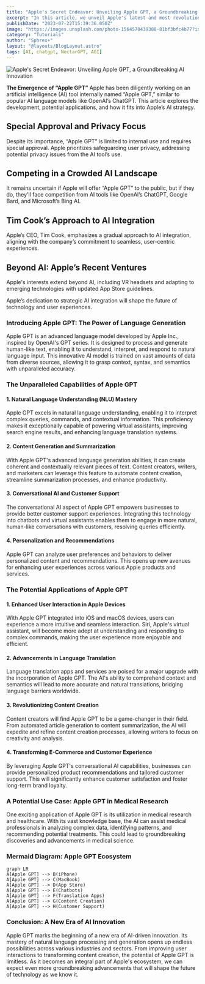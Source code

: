 ```yaml
---
title: "Apple's Secret Endeavor: Unveiling Apple GPT, a Groundbreaking AI Innovation"
excerpt: "In this article, we unveil Apple's latest and most revolutionary project yet - Apple GPT (Generative Pre-trained Transformer). This cutting-edge Artificial Intelligence (AI) technology is set to redefine the landscape of natural language processing and machine learning. Let us delve into the intricacies of Apple GPT, its potential applications, and how it will shape the future of AI-driven innovations"
publishDate: "2023-07-22T15:39:36.050Z"
image: "https://images.unsplash.com/photo-1564570439388-81bf3bfc4b77?ixlib=rb-4.0.3&ixid=M3wxMjA3fDB8MHxwaG90by1wYWdlfHx8fGVufDB8fHx8fA%3D%3D&auto=format&fit=crop&w=953&q=80"
category: "Tutorials"
author: "Sphrex+"
layout: "@layouts/BlogLayout.astro"
tags: [AI, chatgpt, NectarGPT, AGI]
---
```


<img src="https://images.unsplash.com/photo-1523275335684-37898b6baf30?ixlib=rb-4.0.3&ixid=M3wxMjA3fDB8MHxwaG90by1wYWdlfHx8fGVufDB8fHx8fA%3D%3D&auto=format&fit=crop&w=1399&q=80" alt="Apple's Secret Endeavor: Unveiling Apple GPT, a Groundbreaking AI Innovation" />

<p><strong>The Emergence of “Apple GPT”</strong>
Apple has been diligently working on an artificial intelligence (AI) tool internally named “Apple GPT,” similar to popular AI language models like OpenAI’s ChatGPT. This article explores the development, potential applications, and how it fits into Apple’s AI strategy.</p>
<h2 id="special-approval-and-privacy-focus">Special Approval and Privacy Focus</h2>
<p>Despite its importance, “Apple GPT” is limited to internal use and requires special approval. Apple prioritizes safeguarding user privacy, addressing potential privacy issues from the AI tool’s use.</p>
<h2 id="competing-in-a-crowded-ai-landscape">Competing in a Crowded AI Landscape</h2>
<p>It remains uncertain if Apple will offer “Apple GPT” to the public, but if they do, they&#39;ll face competition from AI tools like OpenAI’s ChatGPT, Google Bard, and Microsoft’s Bing AI.</p>
<h2 id="tim-cook-s-approach-to-ai-integration">Tim Cook’s Approach to AI Integration</h2>
<p>Apple’s CEO, Tim Cook, emphasizes a gradual approach to AI integration, aligning with the company’s commitment to seamless, user-centric experiences.</p>
<h2 id="beyond-ai-apple-s-recent-ventures">Beyond AI: Apple’s Recent Ventures</h2>
<p>Apple&#39;s interests extend beyond AI, including VR headsets and adapting to emerging technologies with updated App Store guidelines.</p>
<p>Apple’s dedication to strategic AI integration will shape the future of technology and user experiences.</p>


<h3 id="introducing-apple-gpt-the-power-of-language-generation">Introducing Apple GPT: The Power of Language Generation</h3>
<p>Apple GPT is an advanced language model developed by Apple Inc., inspired by OpenAI&#39;s GPT series. It is designed to process and generate human-like text, enabling it to understand, interpret, and respond to natural language input. This innovative AI model is trained on vast amounts of data from diverse sources, allowing it to grasp context, syntax, and semantics with unparalleled accuracy.</p>
<h3 id="the-unparalleled-capabilities-of-apple-gpt">The Unparalleled Capabilities of Apple GPT</h3>
<h4 id="1-natural-language-understanding-nlu-mastery">1. Natural Language Understanding (NLU) Mastery</h4>
<p>Apple GPT excels in natural language understanding, enabling it to interpret complex queries, commands, and contextual information. This proficiency makes it exceptionally capable of powering virtual assistants, improving search engine results, and enhancing language translation systems.</p>
<h4 id="2-content-generation-and-summarization">2. Content Generation and Summarization</h4>
<p>With Apple GPT&#39;s advanced language generation abilities, it can create coherent and contextually relevant pieces of text. Content creators, writers, and marketers can leverage this feature to automate content creation, streamline summarization processes, and enhance productivity.</p>
<h4 id="3-conversational-ai-and-customer-support">3. Conversational AI and Customer Support</h4>
<p>The conversational AI aspect of Apple GPT empowers businesses to provide better customer support experiences. Integrating this technology into chatbots and virtual assistants enables them to engage in more natural, human-like conversations with customers, resolving queries efficiently.</p>
<h4 id="4-personalization-and-recommendations">4. Personalization and Recommendations</h4>
<p>Apple GPT can analyze user preferences and behaviors to deliver personalized content and recommendations. This opens up new avenues for enhancing user experiences across various Apple products and services.</p>
<h3 id="the-potential-applications-of-apple-gpt">The Potential Applications of Apple GPT</h3>
<h4 id="1-enhanced-user-interaction-in-apple-devices">1. Enhanced User Interaction in Apple Devices</h4>
<p>With Apple GPT integrated into iOS and macOS devices, users can experience a more intuitive and seamless interaction. Siri, Apple&#39;s virtual assistant, will become more adept at understanding and responding to complex commands, making the user experience more enjoyable and efficient.</p>
<h4 id="2-advancements-in-language-translation">2. Advancements in Language Translation</h4>
<p>Language translation apps and services are poised for a major upgrade with the incorporation of Apple GPT. The AI&#39;s ability to comprehend context and semantics will lead to more accurate and natural translations, bridging language barriers worldwide.</p>
<h4 id="3-revolutionizing-content-creation">3. Revolutionizing Content Creation</h4>
<p>Content creators will find Apple GPT to be a game-changer in their field. From automated article generation to content summarization, the AI will expedite and refine content creation processes, allowing writers to focus on creativity and analysis.</p>
<h4 id="4-transforming-e-commerce-and-customer-experience">4. Transforming E-Commerce and Customer Experience</h4>
<p>By leveraging Apple GPT&#39;s conversational AI capabilities, businesses can provide personalized product recommendations and tailored customer support. This will significantly enhance customer satisfaction and foster long-term brand loyalty.</p>
<h3 id="a-potential-use-case-apple-gpt-in-medical-research">A Potential Use Case: Apple GPT in Medical Research</h3>
<p>One exciting application of Apple GPT is its utilization in medical research and healthcare. With its vast knowledge base, the AI can assist medical professionals in analyzing complex data, identifying patterns, and recommending potential treatments. This could lead to groundbreaking discoveries and advancements in medical science.</p>
<h3 id="mermaid-diagram-apple-gpt-ecosystem">Mermaid Diagram: Apple GPT Ecosystem</h3>
<pre><code class="lang-mermaid"><span class="hljs-selector-tag">graph</span> <span class="hljs-selector-tag">LR</span>
<span class="hljs-selector-tag">A</span><span class="hljs-selector-attr">[Apple GPT]</span> <span class="hljs-selector-tag">--</span>&gt; <span class="hljs-selector-tag">B</span>(iPhone)
<span class="hljs-selector-tag">A</span><span class="hljs-selector-attr">[Apple GPT]</span> <span class="hljs-selector-tag">--</span>&gt; <span class="hljs-selector-tag">C</span>(MacBook)
<span class="hljs-selector-tag">A</span><span class="hljs-selector-attr">[Apple GPT]</span> <span class="hljs-selector-tag">--</span>&gt; <span class="hljs-selector-tag">D</span>(App Store)
<span class="hljs-selector-tag">A</span><span class="hljs-selector-attr">[Apple GPT]</span> <span class="hljs-selector-tag">--</span>&gt; <span class="hljs-selector-tag">E</span>(Chatbots)
<span class="hljs-selector-tag">A</span><span class="hljs-selector-attr">[Apple GPT]</span> <span class="hljs-selector-tag">--</span>&gt; <span class="hljs-selector-tag">F</span>(Translation Apps)
<span class="hljs-selector-tag">A</span><span class="hljs-selector-attr">[Apple GPT]</span> <span class="hljs-selector-tag">--</span>&gt; <span class="hljs-selector-tag">G</span>(Content Creation)
<span class="hljs-selector-tag">A</span><span class="hljs-selector-attr">[Apple GPT]</span> <span class="hljs-selector-tag">--</span>&gt; <span class="hljs-selector-tag">H</span>(Customer Support)
</code></pre>
<h3 id="conclusion-a-new-era-of-ai-innovation">Conclusion: A New Era of AI Innovation</h3>
<p>Apple GPT marks the beginning of a new era of AI-driven innovation. Its mastery of natural language processing and generation opens up endless possibilities across various industries and sectors. From improving user interactions to transforming content creation, the potential of Apple GPT is limitless. As it becomes an integral part of Apple&#39;s ecosystem, we can expect even more groundbreaking advancements that will shape the future of technology as we know it.</p>

